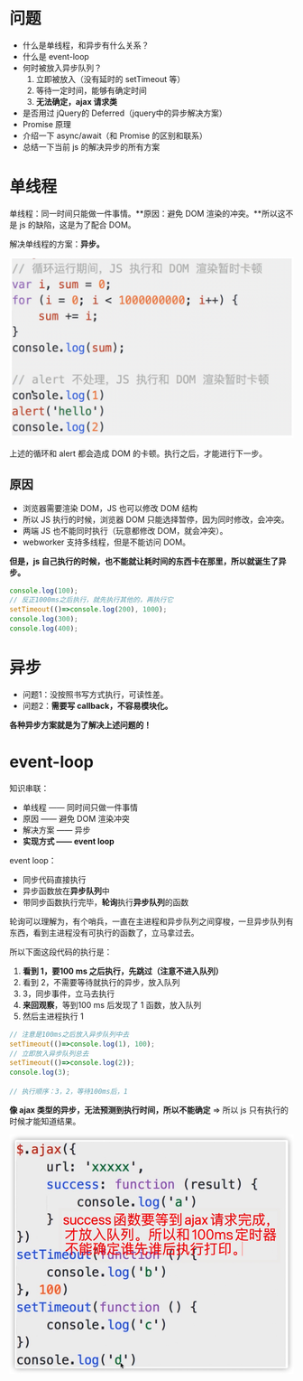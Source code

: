 # 问题

- 什么是单线程，和异步有什么关系？
- 什么是 event-loop
- 何时被放入异步队列？
  1. 立即被放入（没有延时的 setTimeout 等）
  2. 等待一定时间，能够有确定时间
  3. **无法确定，ajax 请求类**
- 是否用过 jQuery的 Deferred（jquery中的异步解决方案）
- Promise 原理
- 介绍一下 async/await（和 Promise 的区别和联系）
- 总结一下当前 js 的解决异步的所有方案



# 单线程

单线程：同一时间只能做一件事情。**原因：避免 DOM 渲染的冲突。**所以这不是 js 的缺陷，这是为了配合 DOM。

解决单线程的方案：**异步。**

<img src="images/image-20210121133634533.png" alt="image-20210121133634533" style="zoom:50%;" />

上述的循环和 alert 都会造成 DOM 的卡顿。执行之后，才能进行下一步。



## 原因

- 浏览器需要渲染 DOM，JS 也可以修改 DOM 结构
- 所以 JS 执行的时候，浏览器 DOM 只能选择暂停，因为同时修改，会冲突。
- 两端 JS 也不能同时执行（玩意都修改 DOM，就会冲突）。
- webworker 支持多线程，但是不能访问 DOM。

**但是，js 自己执行的时候，也不能就让耗时间的东西卡在那里，所以就诞生了异步。**

```js
console.log(100);
// 反正1000ms之后执行，就先执行其他的，再执行它
setTimeout(()=>console.log(200), 1000); 
console.log(300); 
console.log(400);
```



# 异步

- 问题1：没按照书写方式执行，可读性差。
- 问题2：**需要写 callback，不容易模块化。**

**各种异步方案就是为了解决上述问题的！**



# event-loop

知识串联：

- 单线程 —— 同时间只做一件事情
- 原因 —— 避免 DOM 渲染冲突
- 解决方案 —— 异步
- **实现方式 —— event loop**



event loop：

- 同步代码直接执行
- 异步函数放在**异步队列**中
- 带同步函数执行完毕，**轮询**执行**异步队列**的函数

轮询可以理解为，有个哨兵，一直在主进程和异步队列之间穿梭，一旦异步队列有东西，看到主进程没有可执行的函数了，立马拿过去。

所以下面这段代码的执行是：

1. **看到 1，要100 ms 之后执行，先跳过（注意不进入队列）**
2. 看到 2，不需要等待就执行的异步，放入队列
3. 3，同步事件，立马去执行
4. **来回观察**，等到100 ms 后发现了 1 函数，放入队列
5. 然后主进程执行 1

```js
// 注意是100ms之后放入异步队列中去
setTimeout(()=>console.log(1), 100);
// 立即放入异步队列总去
setTimeout(()=>console.log(2));
console.log(3);

// 执行顺序：3，2，等待100ms后，1
```

**像 ajax 类型的异步，无法预测到执行时间，所以不能确定** => 所以 js 只有执行的时候才能知道结果。

![image-20210121140628790](images/image-20210121140628790.png)































